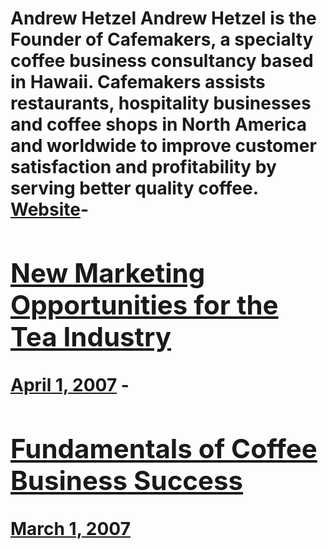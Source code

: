 # Andrew Hetzel Andrew Hetzel is the Founder of Cafemakers, a specialty coffee business consultancy based in Hawaii. Cafemakers assists restaurants, hospitality businesses and coffee shops in North America and worldwide to improve customer satisfaction and profitability by serving better quality coffee. [Website](https://www.facebook.com/cafemakers)- [<h2>New Marketing Opportunities for the Tea Industry</h2>April 1, 2007](https://ineedcoffee.com/new-marketing-opportunities-for-the-tea-industry/) - [<h2>Fundamentals of Coffee Business Success</h2>March 1, 2007](https://ineedcoffee.com/fundamentals-of-coffee-business-success/)